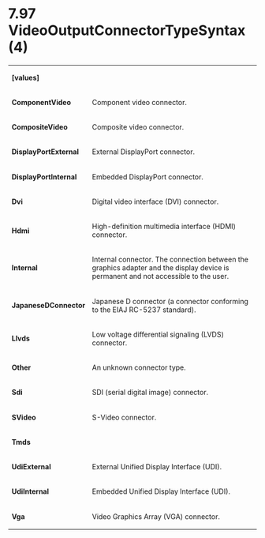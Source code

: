 <html dir="LTR" xmlns:mshelp="http://msdn.microsoft.com/mshelp" xmlns:ddue="http://ddue.schemas.microsoft.com/authoring/2003/5" xmlns:xlink="http://www.w3.org/1999/xlink" xmlns:tool="http://www.microsoft.com/tooltip"><body><input type="hidden" id="userDataCache" class="userDataStyle"><input type="hidden" id="hiddenScrollOffset"><img id="dropDownImage" style="display:none; height:0; width:0;" src="../local/drpdown.gif"><img id="dropDownHoverImage" style="display:none; height:0; width:0;" src="../local/drpdown_orange.gif"><img id="collapseImage" style="display:none; height:0; width:0;" src="../local/collapse.gif"><img id="expandImage" style="display:none; height:0; width:0;" src="../local/exp.gif"><img id="collapseAllImage" style="display:none; height:0; width:0;" src="../local/collall.gif"><img id="expandAllImage" style="display:none; height:0; width:0;" src="../local/expall.gif"><img id="copyImage" style="display:none; height:0; width:0;" src="../local/copycode.gif"><img id="copyHoverImage" style="display:none; height:0; width:0;" src="../local/copycodeHighlight.gif"><div id="header"><h1 class="heading">7.97 VideoOutputConnectorTypeSyntax (4)</h1></div><div id="mainSection"><div id="mainBody"><div id="allHistory" class="saveHistory" onsave="saveAll()" onload="loadAll()"></div>




<p xmlns:wsd="http://wsdev.schemas.microsoft.com/authoring/2008/2" xmlns:msxsl="urn:schemas-microsoft-com:xslt" xmlns:script="urn:script" xmlns:build="urn:build">
<div id="sectionSection0" class="section" name="collapseableSection"><content xmlns="http://ddue.schemas.microsoft.com/authoring/2003/5" xmlns:wsd="http://wsdev.schemas.microsoft.com/authoring/2008/2" xmlns:msxsl="urn:schemas-microsoft-com:xslt" xmlns:script="urn:script" xmlns:build="urn:build">
				</content></div><div id="sectionSection1" class="section" name="collapseableSection"><content xmlns="http://ddue.schemas.microsoft.com/authoring/2003/5" xmlns:wsd="http://wsdev.schemas.microsoft.com/authoring/2008/2" xmlns:msxsl="urn:schemas-microsoft-com:xslt" xmlns:script="urn:script" xmlns:build="urn:build">
					<p xmlns=""><b></b></p><table class="ProtocolAuthoredTable" xmlns=""><tr>
								<td>
									<p>
										<b>[values]</b>
									</p>
								</td>
								<td>
								</td>
							</tr><tr>
							<td>
								<p>
									<b>ComponentVideo</b>
								</p>
							</td>
							<td>
								<p>Component video connector.</p>
							</td>
						</tr><tr>
							<td>
								<p>
									<b>CompositeVideo</b>
								</p>
							</td>
							<td>
								<p>Composite video connector.</p>
							</td>
						</tr><tr>
							<td>
								<p>
									<b>DisplayPortExternal</b>
								</p>
							</td>
							<td>
								<p>External DisplayPort connector.</p>
							</td>
						</tr><tr>
							<td>
								<p>
									<b>DisplayPortInternal</b>
								</p>
							</td>
							<td>
								<p>Embedded DisplayPort connector.</p>
							</td>
						</tr><tr>
							<td>
								<p>
									<b>Dvi</b>
								</p>
							</td>
							<td>
								<p>Digital video interface (DVI) connector.</p>
							</td>
						</tr><tr>
							<td>
								<p>
									<b>Hdmi</b>
								</p>
							</td>
							<td>
								<p>High-definition multimedia interface (HDMI) connector.</p>
							</td>
						</tr><tr>
							<td>
								<p>
									<b>Internal</b>
								</p>
							</td>
							<td>
								<p>Internal connector. The connection between the graphics adapter and the display device is permanent and not accessible to the user.</p>
							</td>
						</tr><tr>
							<td>
								<p>
									<b>JapaneseDConnector</b>
								</p>
							</td>
							<td>
								<p>Japanese D connector (a connector conforming to the EIAJ RC-5237 standard).</p>
							</td>
						</tr><tr>
							<td>
								<p>
									<b>Llvds</b>
								</p>
							</td>
							<td>
								<p>Low voltage differential signaling (LVDS) connector.</p>
							</td>
						</tr><tr>
							<td>
								<p>
									<b>Other</b>
								</p>
							</td>
							<td>
								<p>An unknown connector type.</p>
							</td>
						</tr><tr>
							<td>
								<p>
									<b>Sdi</b>
								</p>
							</td>
							<td>
								<p>SDI (serial digital image) connector.</p>
							</td>
						</tr><tr>
							<td>
								<p>
									<b>SVideo</b>
								</p>
							</td>
							<td>
								<p>S-Video connector.</p>
							</td>
						</tr><tr>
							<td>
								<p>
									<b>Tmds</b>
								</p>
							</td>
							<td>
							</td>
						</tr><tr>
							<td>
								<p>
									<b>UdiExternal</b>
								</p>
							</td>
							<td>
								<p>External Unified Display Interface (UDI).</p>
							</td>
						</tr><tr>
							<td>
								<p>
									<b>UdiInternal</b>
								</p>
							</td>
							<td>
								<p>Embedded Unified Display Interface (UDI).</p>
							</td>
						</tr><tr>
							<td>
								<p>
									<b>Vga</b>
								</p>
							</td>
							<td>
								<p>Video Graphics Array (VGA) connector.</p>
							</td>
						</tr></table>
				</content></div><!--[if gte IE 5]>
			<tool:tip element="languageFilterToolTip" avoidmouse="false"/>
		<![endif]--></div><a name="feedback"></a><span></span></div></body></html>